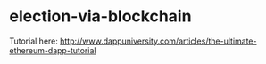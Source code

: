 # election-via-blockchain

Tutorial here: http://www.dappuniversity.com/articles/the-ultimate-ethereum-dapp-tutorial

